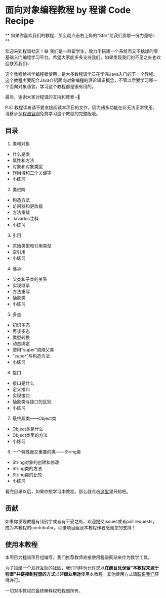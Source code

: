 # 面向对象编程教程 by 程谱 Code Recipe

** 如果你喜欢我们的教程，那么就点击右上角的“Star”给我们贡献一份力量吧~ **

欢迎来到程谱社区！😁 我们是一群留学生，致力于搭建一个系统而又不枯燥的零基础入门编程学习平台。希望大家能多多支持我们，如果发现我们的不足之处也欢迎联系我们~

这个教程给初学编程者使用，是大多数程谱学员在学完Java入门的下一个教程。这个教程主要配合Java介绍面向对象编程的理论知识概念，不管以后要学习哪一个面向对象语言，学习这个教程都是很有用的。

最后，谢谢大家对程谱的支持和厚爱~💖

P.S: 教程读者请不要直接阅读本项目的文件，因为诸多功能在此无法正常使用，请移步至[程谱官网](https://coderecipe.cn/learn/1)免费学习这个教程的完整版哦。

目录
------
1. 类和对象
  * 什么是类
  * 属性和方法
  * 对象和对象类型
  * 作用域和三个关键字
  * 小练习
2. 类进阶
  * 构造方法
  * 访问器和更改器
  * 方法重载
  * Javadoc注释
  * 小练习
3. 引用
  * 原始类型和引用类型
  * 空引用
  * 小练习
4. 继承
  * 父类和子类的关系
  * 实现继承
  * 方法重写
  * 抽象类
  * 小练习
5. 多态
  * 初识多态
  * 再谈多态
  * 类型转换
  * 动态绑定
  * 使用“super”调用父类
  * "super"与构造方法
  * 小练习
6. 接口
  * 接口是什么
  * 定义接口
  * 实现接口
  * 抽象类与接口的区别
  * 小练习
7. 最终超类——Object类
  * Object类是什么
  * Object类里的方法
  * 小练习
8. 一个特殊而又重要的类——String类
  * String对象的创建和修改
  * String类的方法
  * String类的比较
  * 小练习

看完目录以后，如果你想学习本教程，那么就点击[这里](https://coderecipe.cn/learn/1)里开始吧。

贡献
------
如果你发现教程有错别字或者有不妥之处，欢迎提交issues或者pull requests，成为本教程的contributor，程谱项目组及本教程作者感谢您的支持！

使用本教程
------
本项目为程谱项目组编写，我们推荐教师直接使用程谱网站来作为教学工具。

为了搭建一个友好互助的社区，我们同样也允许您以**在醒目处保留“本教程来源于程谱”并链接到[程谱](https://coderecipe.cn/learn/1)的方式**以**非商业用途**使用本教程。其他使用方式请[联系我们](mailto:cr@coderecipe.cn)获得许可。

一切对本教程的最终解释权归程谱所有。
